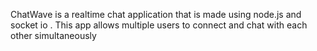 
ChatWave is a realtime chat application that is made using node.js and socket io . This app allows multiple users to connect and chat with each other simultaneously
